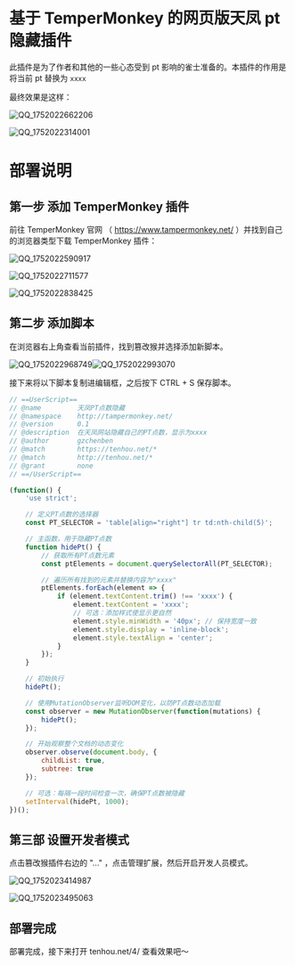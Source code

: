 # 基于 TemperMonkey 的网页版天凤 pt 隐藏插件

此插件是为了作者和其他的一些心态受到 pt 影响的雀士准备的。本插件的作用是将当前 pt 替换为 `xxxx`

最终效果是这样：

![QQ_1752022662206](./assets/QQ_1752022662206.png)

![QQ_1752022314001](./assets/QQ_1752022314001.png)

# 部署说明

## 第一步 添加 TemperMonkey 插件

前往 TemperMonkey 官网 （ https://www.tampermonkey.net/ ）并找到自己的浏览器类型下载 TemperMonkey 插件：

![QQ_1752022590917](./assets/QQ_1752022590917.png)

![QQ_1752022711577](./assets/QQ_1752022711577.png)

![QQ_1752022838425](./assets/QQ_1752022838425.png)

## 第二步 添加脚本

在浏览器右上角查看当前插件，找到篡改猴并选择添加新脚本。

![QQ_1752022968749](./assets/QQ_1752022968749.png)![QQ_1752022993070](./README.assets/QQ_1752022993070.png)

接下来将以下脚本复制进编辑框，之后按下 CTRL + S 保存脚本。

```javascript
// ==UserScript==
// @name         天凤PT点数隐藏
// @namespace    http://tampermonkey.net/
// @version      0.1
// @description  在天凤网站隐藏自己的PT点数，显示为xxxx
// @author       gzchenben
// @match        https://tenhou.net/*
// @match        http://tenhou.net/*
// @grant        none
// ==/UserScript==

(function() {
    'use strict';

    // 定义PT点数的选择器
    const PT_SELECTOR = 'table[align="right"] tr td:nth-child(5)';

    // 主函数，用于隐藏PT点数
    function hidePt() {
        // 获取所有PT点数元素
        const ptElements = document.querySelectorAll(PT_SELECTOR);

        // 遍历所有找到的元素并替换内容为"xxxx"
        ptElements.forEach(element => {
            if (element.textContent.trim() !== 'xxxx') {
                element.textContent = 'xxxx';
                // 可选：添加样式使显示更自然
                element.style.minWidth = '40px'; // 保持宽度一致
                element.style.display = 'inline-block';
                element.style.textAlign = 'center';
            }
        });
    }

    // 初始执行
    hidePt();

    // 使用MutationObserver监听DOM变化，以防PT点数动态加载
    const observer = new MutationObserver(function(mutations) {
        hidePt();
    });

    // 开始观察整个文档的动态变化
    observer.observe(document.body, {
        childList: true,
        subtree: true
    });

    // 可选：每隔一段时间检查一次，确保PT点数被隐藏
    setInterval(hidePt, 1000);
})();
```

## 第三部 设置开发者模式

点击篡改猴插件右边的 "..." ，点击管理扩展，然后开启开发人员模式。

![QQ_1752023414987](./assets/QQ_1752023414987.png)

![QQ_1752023495063](./assets/QQ_1752023495063.png)

## 部署完成

部署完成，接下来打开 tenhou.net/4/ 查看效果吧～
